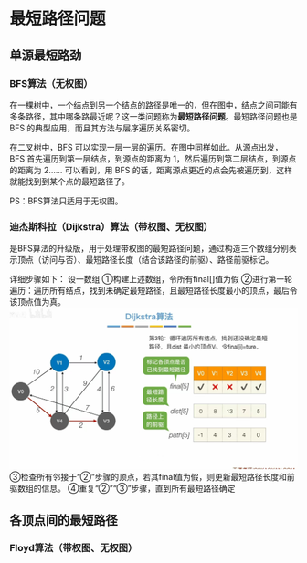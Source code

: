 


# 最短路径问题
##  单源最短路劲
### BFS算法（无权图）
在一棵树中，一个结点到另一个结点的路径是唯一的，但在图中，结点之间可能有多条路径，其中哪条路最近呢？这一类问题称为**最短路径问题**。最短路径问题也是 BFS 的典型应用，而且其方法与层序遍历关系密切。

在二叉树中，BFS 可以实现一层一层的遍历。在图中同样如此。从源点出发，BFS 首先遍历到第一层结点，到源点的距离为 1，然后遍历到第二层结点，到源点的距离为 2…… 可以看到，用 BFS 的话，距离源点更近的点会先被遍历到，这样就能找到到某个点的最短路径了。

PS：BFS算法只适用于无权图。

### 迪杰斯科拉（Dijkstra）算法（带权图、无权图）

是BFS算法的升级版，用于处理带权图的最短路径问题，通过构造三个数组分别表示顶点（访问与否）、最短路径长度（结合该路径的前驱）、路径前驱标记。

详细步骤如下：
设一数组
①构建上述数组，令所有final[]值为假
②进行第一轮遍历：遍历所有结点，找到未确定最短路径，且最短路径长度最小的顶点，最后令该顶点值为真。
![输入图片说明](/imgs/2025-07-07/eNRQMWJ3aGO2LW5k.jpeg)
③检查所有邻接于“②”步骤的顶点，若其final值为假，则更新最短路径长度和前驱数组的信息。
④重复“②”“③”步骤，直到所有最短路径确定



## 各顶点间的最短路径

### Floyd算法（带权图、无权图）
<!--stackedit_data:
eyJoaXN0b3J5IjpbLTExMjE4Mzk0NDAsLTEyODEzODExNDYsLT
k2NzE0OTM1MywxMTU1NzYyNDI1LDQ0MDkwNTYxOV19
-->